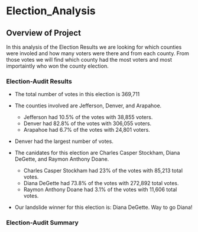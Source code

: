 # Election_Analysis

## Overview of Project
In this analysis of the Election Results we are looking for which counties were involed and how many voters were there and from each county. From those votes we will find which county had the most voters and most importaintly who won the county election. 

### Election-Audit Results

* The total number of votes in this election is 369,711

* The counties involved are Jefferson, Denver, and Arapahoe.
  * Jefferson had 10.5% of the votes with 38,855 voters. 
  * Denver had 82.8% of the votes with 306,055 voters.
  * Arapahoe had 6.7% of the votes with 24,801 voters.
 
* Denver had the largest number of votes.

* The canidates for this election are Charles Casper Stockham, Diana DeGette, and Raymon Anthony Doane.
  * Charles Casper Stockham had 23% of the votes with 85,213 total votes.
  * Diana DeGette had 73.8% of the votes with 272,892 total votes.
  * Raymon Anthony Doane had 3.1% of the votes with 11,606 total votes.

* Our landslide winner for this election is: Diana DeGette. Way to go Diana! 

### Election-Audit Summary
 
